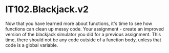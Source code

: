 # IT102.Blackjack.v2

Now that you have learned more about functions, it's time to see how functions can clean up messy code. Your assignment - create an improved version of the blackjack simulator you did for a previous assignment. This time, there should not be any code outside of a function body, unless that code is a global variable. 

